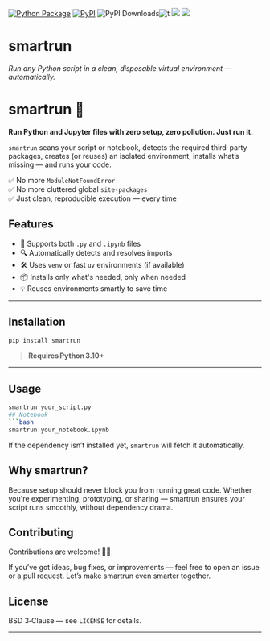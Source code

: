 [![Python Package](https://github.com/SermetPekin/smartrun/actions/workflows/python-package.yml/badge.svg?2)](https://github.com/SermetPekin/smartrun/actions/workflows/python-package.yml)
[![PyPI](https://img.shields.io/pypi/v/smartrun)](https://img.shields.io/pypi/v/smartrun) ![PyPI Downloads](https://static.pepy.tech/badge/smartrun?2)![t](https://img.shields.io/badge/status-maintained-yellow.svg) [![](https://img.shields.io/github/license/SermetPekin/smartrun.svg)](https://github.com/SermetPekin/smartrun/blob/master/LICENSE.md) [![](https://img.shields.io/badge/python-3.10+-blue.svg)](https://www.python.org/downloads/) 


# smartrun
*Run any Python script in a clean, disposable virtual environment — automatically.*


# smartrun 🚀

**Run Python and Jupyter files with zero setup, zero pollution. Just run it.**

`smartrun` scans your script or notebook, detects the required third-party packages, creates (or reuses) an isolated environment, installs what’s missing — and runs your code.

✅ No more `ModuleNotFoundError`  
✅ No more cluttered global `site-packages`  
✅ Just clean, reproducible execution — every time

## Features

- 🧪 Supports both `.py` and `.ipynb` files
- 🔍 Automatically detects and resolves imports
- 🛠️ Uses `venv` or fast `uv` environments (if available)
- 📦 Installs only what's needed, only when needed
- 💡 Reuses environments smartly to save time

---
## Installation
```bash
pip install smartrun
```
> **Requires Python 3.10+**
---

## Usage

```bash
smartrun your_script.py
## Notebook
```bash
smartrun your_notebook.ipynb

```

If the dependency isn’t installed yet, `smartrun` will fetch it automatically.

## Why smartrun?

Because setup should never block you from running great code.
Whether you're experimenting, prototyping, or sharing — smartrun ensures your script runs smoothly, without dependency drama.


## Contributing


Contributions are welcome! 🧑‍💻

If you’ve got ideas, bug fixes, or improvements — feel free to open an issue or a pull request. Let’s make smartrun even smarter together.


## License

BSD 3‑Clause — see `LICENSE` for details.  

---
